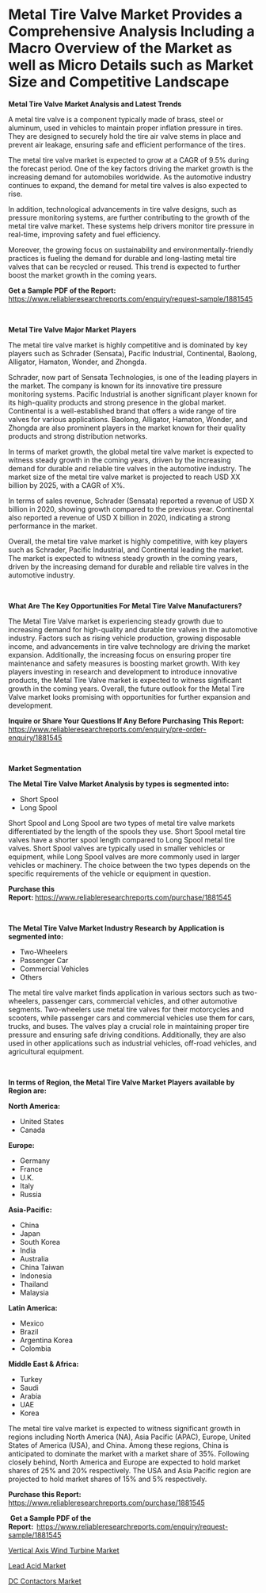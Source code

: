 <p><h1>Metal Tire Valve Market Provides a Comprehensive Analysis Including a Macro Overview of the Market as well as Micro Details such as Market Size and Competitive Landscape</h1></p><p><strong>Metal Tire Valve Market Analysis and Latest Trends</strong></p>
<p><p>A metal tire valve is a component typically made of brass, steel or aluminum, used in vehicles to maintain proper inflation pressure in tires. They are designed to securely hold the tire air valve stems in place and prevent air leakage, ensuring safe and efficient performance of the tires.</p><p>The metal tire valve market is expected to grow at a CAGR of 9.5% during the forecast period. One of the key factors driving the market growth is the increasing demand for automobiles worldwide. As the automotive industry continues to expand, the demand for metal tire valves is also expected to rise.</p><p>In addition, technological advancements in tire valve designs, such as pressure monitoring systems, are further contributing to the growth of the metal tire valve market. These systems help drivers monitor tire pressure in real-time, improving safety and fuel efficiency.</p><p>Moreover, the growing focus on sustainability and environmentally-friendly practices is fueling the demand for durable and long-lasting metal tire valves that can be recycled or reused. This trend is expected to further boost the market growth in the coming years.</p></p>
<p><strong>Get a Sample PDF of the Report:&nbsp;</strong> <a href="https://www.reliableresearchreports.com/enquiry/request-sample/1881545">https://www.reliableresearchreports.com/enquiry/request-sample/1881545</a></p>
<p>&nbsp;</p>
<p><strong>Metal Tire Valve Major Market Players</strong></p>
<p><p>The metal tire valve market is highly competitive and is dominated by key players such as Schrader (Sensata), Pacific Industrial, Continental, Baolong, Alligator, Hamaton, Wonder, and Zhongda. </p><p>Schrader, now part of Sensata Technologies, is one of the leading players in the market. The company is known for its innovative tire pressure monitoring systems. Pacific Industrial is another significant player known for its high-quality products and strong presence in the global market. Continental is a well-established brand that offers a wide range of tire valves for various applications. Baolong, Alligator, Hamaton, Wonder, and Zhongda are also prominent players in the market known for their quality products and strong distribution networks.</p><p>In terms of market growth, the global metal tire valve market is expected to witness steady growth in the coming years, driven by the increasing demand for durable and reliable tire valves in the automotive industry. The market size of the metal tire valve market is projected to reach USD XX billion by 2025, with a CAGR of X%.</p><p>In terms of sales revenue, Schrader (Sensata) reported a revenue of USD X billion in 2020, showing growth compared to the previous year. Continental also reported a revenue of USD X billion in 2020, indicating a strong performance in the market.</p><p>Overall, the metal tire valve market is highly competitive, with key players such as Schrader, Pacific Industrial, and Continental leading the market. The market is expected to witness steady growth in the coming years, driven by the increasing demand for durable and reliable tire valves in the automotive industry.</p></p>
<p>&nbsp;</p>
<p><strong>What Are The Key Opportunities For Metal Tire Valve Manufacturers?</strong></p>
<p><p>The Metal Tire Valve market is experiencing steady growth due to increasing demand for high-quality and durable tire valves in the automotive industry. Factors such as rising vehicle production, growing disposable income, and advancements in tire valve technology are driving the market expansion. Additionally, the increasing focus on ensuring proper tire maintenance and safety measures is boosting market growth. With key players investing in research and development to introduce innovative products, the Metal Tire Valve market is expected to witness significant growth in the coming years. Overall, the future outlook for the Metal Tire Valve market looks promising with opportunities for further expansion and development.</p></p>
<p><strong>Inquire or Share Your Questions If Any Before Purchasing This Report:</strong> <a href="https://www.reliableresearchreports.com/enquiry/pre-order-enquiry/1881545">https://www.reliableresearchreports.com/enquiry/pre-order-enquiry/1881545</a></p>
<p>&nbsp;</p>
<p><strong>Market Segmentation</strong></p>
<p><strong>The Metal Tire Valve Market Analysis by types is segmented into:</strong></p>
<p><ul><li>Short Spool</li><li>Long Spool</li></ul></p>
<p><p>Short Spool and Long Spool are two types of metal tire valve markets differentiated by the length of the spools they use. Short Spool metal tire valves have a shorter spool length compared to Long Spool metal tire valves. Short Spool valves are typically used in smaller vehicles or equipment, while Long Spool valves are more commonly used in larger vehicles or machinery. The choice between the two types depends on the specific requirements of the vehicle or equipment in question.</p></p>
<p><strong>Purchase this Report:&nbsp;</strong><a href="https://www.reliableresearchreports.com/purchase/1881545">https://www.reliableresearchreports.com/purchase/1881545</a></p>
<p>&nbsp;</p>
<p><strong>The Metal Tire Valve Market Industry Research by Application is segmented into:</strong></p>
<p><ul><li>Two-Wheelers</li><li>Passenger Car</li><li>Commercial Vehicles</li><li>Others</li></ul></p>
<p><p>The metal tire valve market finds application in various sectors such as two-wheelers, passenger cars, commercial vehicles, and other automotive segments. Two-wheelers use metal tire valves for their motorcycles and scooters, while passenger cars and commercial vehicles use them for cars, trucks, and buses. The valves play a crucial role in maintaining proper tire pressure and ensuring safe driving conditions. Additionally, they are also used in other applications such as industrial vehicles, off-road vehicles, and agricultural equipment.</p></p>
<p>&nbsp;</p>
<p><strong>In terms of Region, the Metal Tire Valve Market Players available by Region are:</strong></p>
<p>
    <p> <strong> North America: </strong>
        <ul>
            <li>United States</li>
            <li>Canada</li>
        </ul>
        </p> 
    <p> <strong> Europe: </strong>
        <ul>
            <li>Germany</li>
            <li>France</li>
            <li>U.K.</li>
            <li>Italy</li>
            <li>Russia</li>
        </ul>
        </p> 
    <p> <strong> Asia-Pacific: </strong>
        <ul>
            <li>China</li>
            <li>Japan</li>
            <li>South Korea</li>
            <li>India</li>
            <li>Australia</li>
            <li>China Taiwan</li>
            <li>Indonesia</li>
            <li>Thailand</li>
            <li>Malaysia</li>
        </ul>
        </p> 
    <p> <strong> Latin America: </strong>
        <ul>
            <li>Mexico</li>
            <li>Brazil</li>
            <li>Argentina Korea</li>
            <li>Colombia</li>
        </ul>
        </p> 
    <p> <strong> Middle East & Africa: </strong>
        <ul>
            <li>Turkey</li>
            <li>Saudi</li>
            <li>Arabia</li>
            <li>UAE</li>
            <li>Korea</li>
        </ul>
    </p>
    </p>
<p><p>The metal tire valve market is expected to witness significant growth in regions including North America (NA), Asia Pacific (APAC), Europe, United States of America (USA), and China. Among these regions, China is anticipated to dominate the market with a market share of 35%. Following closely behind, North America and Europe are expected to hold market shares of 25% and 20% respectively. The USA and Asia Pacific region are projected to hold market shares of 15% and 5% respectively.</p></p>
<p><strong>Purchase this Report: </strong><a href="https://www.reliableresearchreports.com/purchase/1881545">https://www.reliableresearchreports.com/purchase/1881545</a></p>
<p>&nbsp;<strong>Get a Sample PDF of the Report:&nbsp;&nbsp;</strong><a href="https://www.reliableresearchreports.com/enquiry/request-sample/1881545">https://www.reliableresearchreports.com/enquiry/request-sample/1881545</a></p>
<p><strong></strong></p>
<p><p><a href="https://view.publitas.com/reportprime-1/vertical-axis-wind-turbine-market-analysis-and-market-size-global-industry-overview-market-segmentation-and-forecast-2024-to-2031/">Vertical Axis Wind Turbine Market</a></p><p><a href="https://view.publitas.com/reportprime-1/insights-into-lead-acid-market-size-analysing-market-share-trends-and-growth-from-2024-to-2031/">Lead Acid Market</a></p><p><a href="https://view.publitas.com/reportprime-1/dc-contactors-market-research-report-unlocks-analysis-on-the-market-financial-status-market-size-and-market-revenue-upto-2031/">DC Contactors Market</a></p></p>